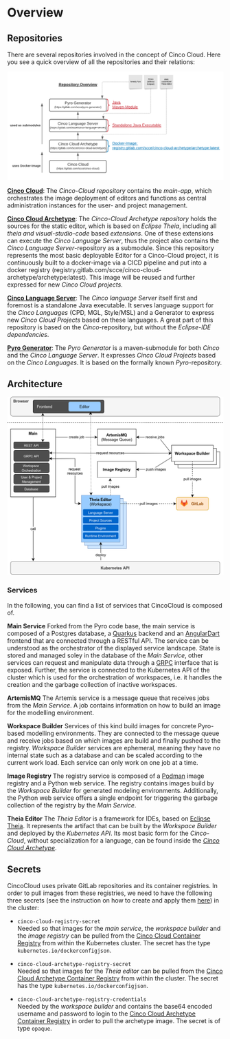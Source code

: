 # Overview

## Repositories

There are several repositories involved in the concept of Cinco Cloud.
Here you see a quick overview of all the repositories and their relations:

![Cinco Cloud Repositories](./assets/repository-overview.png)

[**Cinco Cloud**](https://gitlab.com/scce/cinco-cloud):
The *Cinco-Cloud repository* contains the *main-app*, which orchestrates the image deployment of editors and functions as central administration instances for the user- and project management.

[**Cinco Cloud Archetype**](https://gitlab.com/scce/cinco-cloud-archetype):
The *Cinco-Cloud Archetype repository* holds the sources for the static editor, which is based on *Eclipse Theia*, including all *theia and visual-studio-code* based *extensions*.
One of these extensions can execute the *Cinco Language Server*, thus the project also contains the *Cinco Language Server*-repository as a submodule.
Since this repository represents the most basic deployable Editor for a Cinco-Cloud project, it is continuously built to a docker-image via a CICD pipeline and put into a docker registry (registry.gitlab.com/scce/cinco-cloud-archetype/archetype:latest).
This image will be reused and further expressed for new *Cinco Cloud projects*.

[**Cinco Language Server**](https://gitlab.com/scce/cinco-language-server):
The *Cinco language Server* itself first and foremost is a standalone Java executable.
It serves language support for the *Cinco Languages* (CPD, MGL, Style/MSL) and a Generator to express new *Cinco Cloud Projects* based on these languages.
A great part of this repository is based on the *Cinco*-repository, but without the *Eclipse-IDE dependencies*.

[**Pyro Generator**](https://gitlab.com/scce/pyro-generator):
The *Pyro Generator* is a maven-submodule for both *Cinco* and the *Cinco Language Server*.
It expresses *Cinco Cloud Projects* based on the *Cinco Languages*.
It is based on the formally known *Pyro*-repository.

## Architecture

![Cinco Cloud Architecture](./assets/architecture.png)

### Services

In the following, you can find a list of services that CincoCloud is composed of.

**Main Service** Forked from the Pyro code base, the main service is composed of a Postgres database, a [Quarkus][quarkus] backend and an [AngularDart][angular-dart] frontend that are connected through a RESTful API.
The service can be understood as the orchestrator of the displayed service landscape.
State is stored and managed soley in the database of the *Main Service*, other services can request and manipulate data through a [GRPC][grpc] interface that is exposed.
Further, the service is connected to the Kubernetes API of the cluster which is used for the orchestration of workspaces, i.e. it handles the creation and the garbage collection of inactive workspaces.

**ArtemisMQ** The Artemis service is a message queue that receives jobs from the *Main Service*.
A job contains information on how to build an image for the modelling environment.

**Workspace Builder** Services of this kind build images for concrete Pyro-based modelling environments.
They are connected to the message queue and receive jobs based on which images are build and finally pushed to the registry.
*Workspace Builder* services are ephemeral, meaning they have no internal state such as a database and can be scaled according to the current work load.
Each service can only work on one job at a time.

**Image Registry** The registry service is composed of a [Podman][podman] image registry and a Python web service.
The registry contains images build by the *Workspace Builder* for generated modeling environments.
Additionally, the Python web service offers a single endpoint for triggering the garbage collection of the registry by the *Main Service*.

**Theia Editor**
The *Theia Editor* is a framework for IDEs, based on [Eclipse Theia](https://github.com/eclipse-theia/theia). It represents the artifact that can be built by the *Workspace Builder* and deployed by the *Kubernetes API*. Its most basic form for the *Cinco-Cloud*, without specialization for a language, can be found inside the [*Cinco Cloud Archetype*](https://gitlab.com/scce/cinco-cloud-archetype).

## Secrets

CincoCloud uses private GitLab repositories and its container registries.
In order to pull images from these registries, we need to have the following three secrets (see the instruction on how to create and apply them [here](../installation/)) in the cluster:

* `cinco-cloud-registry-secret` <br>
  Needed so that images for the *main service*, the *workspace builder* and the *image registry* can be pulled from the [Cinco Cloud Container Registry][cinco-cloud-container-registry] from within the Kubernetes cluster.
  The secret has the type `kubernetes.io/dockerconfigjson`.

* `cinco-cloud-archetype-registry-secret` <br>
  Needed so that images for the *Theia editor* can be pulled from the [Cinco Cloud Archetype Container Registry][cinco-cloud-archetype-container-registry] from within the cluster.
  The secret has the type `kubernetes.io/dockerconfigjson`.

* `cinco-cloud-archetype-registry-credentials` <br>
  Needed by the *workspace builder* and contains the base64 encoded username and password to login to the [Cinco Cloud Archetype Container Registry][cinco-cloud-archetype-container-registry] in order to pull the archetype image.
  The secret is of type `opaque`.


[cinco-cloud-archetype-container-registry]: https://gitlab.com/scce/cinco-cloud-archetype/container_registry
[cinco-cloud-container-registry]: https://gitlab.com/scce/cinco-cloud/container_registry
[grpc]: https://grpc.io/
[podman]: https://podman.io/
[quarkus]: https://quarkus.io/
[angular-dart]: https://github.com/angulardart/angular
